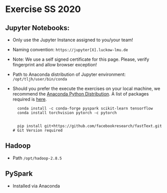 # Exercise SS 2020

## Jupyter Notebooks:

* Only use the Jupyter Instance assigned to you/your team!

* Naming convention: `https://jupyter[X].luckow-lmu.de`
    
* Note: We use a self signed certificate for this page. Please, verify fingerprint and allow browser exception!

* Path to Anaconda distribution of Jupyter environment: `/opt/tljh/user/bin/conda` 

* Should you prefer the execute the exercises on your local machine, we recommend the [Anaconda Python Distribution](https://www.anaconda.com/distribution/#download-section). A list of packages required is [here](conda-packages.txt).

        conda install -c conda-forge pyspark scikit-learn tensorflow 
        conda install torchvision pytorch -c pytorch
        
        
        pip install git+https://github.com/facebookresearch/fastText.git # Git Version required


## Hadoop

* Path `/opt/hadoop-2.8.5` 

## PySpark 

* Installed via Anaconda




